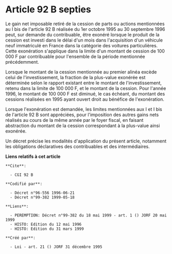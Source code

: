 # Article 92 B septies

Le gain net imposable retiré de la cession de parts ou actions mentionnées au I bis de l'article 92 B réalisée du 1er octobre
1995 au 30 septembre 1996 peut, sur demande du contribuable, être exonéré lorsque le produit de la cession est investi dans
le délai d'un mois dans l'acquisition d'un véhicule neuf immatriculé en France dans la catégorie des voitures particulières.
Cette exonération s'applique dans la limite d'un montant de cession de 100 000 F par contribuable pour l'ensemble de la
période mentionnée précédemment.

Lorsque le montant de la cession mentionnée au premier alinéa excède celui de l'investissement, la fraction de la plus-value
exonérée est déterminée selon le rapport existant entre le montant de l'investissement, retenu dans la limite de 100 000 F,
et le montant de la cession. Pour l'année 1996, le montant de 100 000 F est diminué, le cas échéant, du montant des cessions
réalisées en 1995 ayant ouvert droit au bénéfice de l'exonération.

Lorsque l'exonération est demandée, les limites mentionnées aux I et I bis de l'article 92 B sont appréciées, pour
l'imposition des autres gains nets réalisés au cours de la même année par le foyer fiscal, en faisant abstraction du montant
de la cession correspondant à la plus-value ainsi exonérée.

Un décret précise les modalités d'application du présent article, notamment les obligations déclaratives des contribuables et
des intermédiaires.

**Liens relatifs à cet article**

	**Cite**:

	  - CGI 92 B

	**Codifié par**:

	  - Décret n°96-556 1996-06-21
	  - Décret n°99-382 1999-05-18

	**Liens**:

	  - PEREMPTION: Décret n°99-382 du 18 mai 1999 - art. 1 () JORF 20 mai 1999
	  - HISTO: Edition du 12 mai 1996
	  - HISTO: Edition du 31 mars 1999

	**Créé par**:

	  - Loi - art. 21 () JORF 31 décembre 1995
